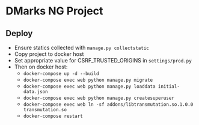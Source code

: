 # DMarks NG Project
##  Deploy

- Ensure statics collected with `manage.py collectstatic`
- Copy project to docker host
- Set appropriate value for CSRF_TRUSTED_ORIGINS in `settings/prod.py` 
- Then on docker host:  
    - `docker-compose up -d --build`
    - `docker-compose exec web python manage.py migrate`
    - `docker-compose exec web python manage.py loaddata initial-data.json`
    - `docker-compose exec web python manage.py createsuperuser`
    - `docker-compose exec web ln -sf addons/libtransmutation.so.1.0.0 transmutation.so`
    - `docker-compose restart`